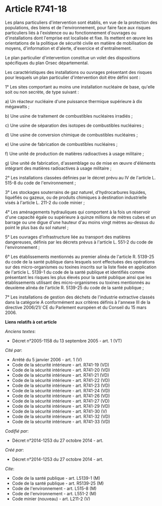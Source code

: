 # Article R741-18

Les plans particuliers d'intervention sont établis, en vue de la protection des populations, des biens et de l'environnement,
pour faire face aux risques particuliers liés à l'existence ou au fonctionnement d'ouvrages ou d'installations dont l'emprise
est localisée et fixe. Ils mettent en œuvre les orientations de la politique de sécurité civile en matière de mobilisation de
moyens, d'information et d'alerte, d'exercice et d'entraînement. 

Le plan particulier d'intervention constitue un volet des dispositions spécifiques du plan Orsec départemental. 

Les caractéristiques des installations ou ouvrages présentant des risques pour lesquels un plan particulier d'intervention
doit être défini sont : 

1° Les sites comportant au moins une installation nucléaire de base, qu'elle soit ou non secrète, de type suivant : 

a) Un réacteur nucléaire d'une puissance thermique supérieure à dix mégawatts ; 

b) Une usine de traitement de combustibles nucléaires irradiés ; 

c) Une usine de séparation des isotopes de combustibles nucléaires ; 

d) Une usine de conversion chimique de combustibles nucléaires ; 

e) Une usine de fabrication de combustibles nucléaires ; 

f) Une unité de production de matières radioactives à usage militaire ; 

g) Une unité de fabrication, d'assemblage ou de mise en œuvre d'éléments intégrant des matières radioactives à usage
militaire ; 

2° Les installations classées définies par le décret prévu au IV de l'article L. 515-8 du code de l'environnement ; 

3° Les stockages souterrains de gaz naturel, d'hydrocarbures liquides, liquéfiés ou gazeux, ou de produits chimiques à
destination industrielle visés à l'article L. 211-2 du code minier ; 

4° Les aménagements hydrauliques qui comportent à la fois un réservoir d'une capacité égale ou supérieure à quinze millions
de mètres cubes et un barrage ou une digue d'une hauteur d'au moins vingt mètres au-dessus du point le plus bas du sol
naturel ; 

5° Les ouvrages d'infrastructure liée au transport des matières dangereuses, définis par les décrets prévus à l'article L.
551-2 du code de l'environnement ; 

6° Les établissements mentionnés au premier alinéa de l'article R. 5139-25 du code de la santé publique dans lesquels sont
effectuées des opérations sur des micro-organismes ou toxines inscrits sur la liste fixée en application de l'article L.
5139-1 du code de la santé publique et identifiés comme présentant les risques les plus élevés pour la santé publique ainsi
que les établissements utilisant des micro-organismes ou toxines mentionnés au deuxième alinéa de l'article R. 5139-25 du
code de la santé publique ; 

7° Les installations de gestion des déchets de l'industrie extractive classés dans la catégorie A conformément aux critères
définis à l'annexe III de la directive 2006/21/ CE du Parlement européen et du Conseil du 15 mars 2006.

**Liens relatifs à cet article**

_Anciens textes_:

  - Décret n°2005-1158 du 13 septembre 2005 - art. 1 (VT)

_Cité par_:

  - Arrêté du 5 janvier 2006 - art. 1 (V)
  - Code de la sécurité intérieure - art. R741-19 (VD)
  - Code de la sécurité intérieure - art. R741-20 (VD)
  - Code de la sécurité intérieure - art. R741-21 (VD)
  - Code de la sécurité intérieure - art. R741-22 (VD)
  - Code de la sécurité intérieure - art. R741-23 (VD)
  - Code de la sécurité intérieure - art. R741-24 (VD)
  - Code de la sécurité intérieure - art. R741-26 (VD)
  - Code de la sécurité intérieure - art. R741-27 (VD)
  - Code de la sécurité intérieure - art. R741-29 (VD)
  - Code de la sécurité intérieure - art. R741-30 (V)
  - Code de la sécurité intérieure - art. R741-32 (VD)
  - Code de la sécurité intérieure - art. R741-33 (VD)

_Codifié par_:

  - Décret n°2014-1253 du 27 octobre 2014 - art.

_Créé par_:

  - Décret n°2014-1253 du 27 octobre 2014 - art.

_Cite_:

  - Code de la santé publique - art. L5139-1 (M)
  - Code de la santé publique - art. R5139-25 (M)
  - Code de l'environnement - art. L515-8 (M)
  - Code de l'environnement - art. L551-2 (M)
  - Code minier (nouveau) - art. L211-2 (V)
